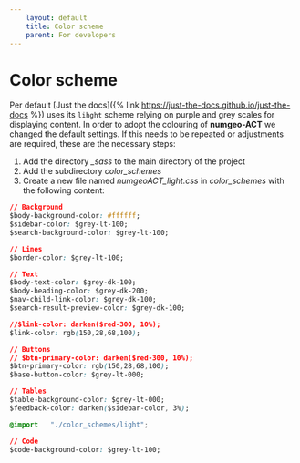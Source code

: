 ```yaml
---
    layout: default
    title: Color scheme
    parent: For developers
---
```

# Color scheme

Per default [Just the docs]({% link https://just-the-docs.github.io/just-the-docs %}) uses its `lihght` scheme relying on purple and grey scales for displaying content. In order to adopt the colouring of **numgeo-ACT** we changed the default settings. If this needs to be repeated or adjustments are required, these are the necessary steps: 

1) Add the directory *_sass* to the main directory of the project
2) Add the subdirectory *color_schemes*
3) Create a new file named *numgeoACT_light.css* in *color_schemes* with the following content:

```css 
// Background
$body-background-color: #ffffff;
$sidebar-color: $grey-lt-100;
$search-background-color: $grey-lt-100;

// Lines
$border-color: $grey-lt-100;

// Text
$body-text-color: $grey-dk-100;
$body-heading-color: $grey-dk-200;
$nav-child-link-color: $grey-dk-100;
$search-result-preview-color: $grey-dk-100;

//$link-color: darken($red-300, 10%);
$link-color: rgb(150,28,68,100);

// Buttons
// $btn-primary-color: darken($red-300, 10%);
$btn-primary-color: rgb(150,28,68,100);
$base-button-color: $grey-lt-000;

// Tables
$table-background-color: $grey-lt-000;
$feedback-color: darken($sidebar-color, 3%);

@import   "./color_schemes/light";

// Code
$code-background-color: $grey-lt-100;
```